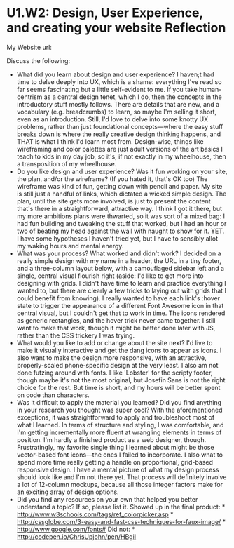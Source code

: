 # U1.W2: Design, User Experience, and creating your website Reflection

My Website url: <!-- Website URL here (remove comment) -->

Discuss the following:
* What did you learn about design and user experience? 
	I haven;t had time to delve deeply into UX, which is a shame: everything I've read so far seems fascinating but a little self-evident to me. If you take human-centrism as a central design tenet, which I do, then the concepts in the introductory stuff mostly follows. There are details that are new, and a vocabulary (e.g. breadcrumbs) to learn, so maybe I'm selling it short, even as an introduction. Still, I'd love to delve into some knotty UX problems, rather than just foundational concepts—where the easy stuff breaks down is where the really creative design thinking happens, and THAT is what I think I'd learn most from. Design-wise, things like wireframing and color palettes are just adult versions of the art basics I teach to kids in my day job, so it's, if not exactly in my wheelhouse, then a transposition of my wheelhouse.
* Do you like design and user experience? Was it fun working on your site, the plan, and/or the wireframe? (If you hated it, that's OK too)
	The wireframe was kind of fun, getting down with pencil and paper. My site is still just a handful of links, which dictated a wicked simple design. The plan, until the site gets more involved, is just to present the content that's there in a straightforward, attractive way. I think I got it there, but my more ambitions plans were thwarted, so it was sort of a mixed bag: I had fun building and tweaking the stuff that worked, but I had an hour or two of beating my head against the wall with naught to show for it. YET. I have some hypotheses I haven't tried yet, but I have to sensibly allot my waking hours and mental energy.
* What was your process? What worked and didn't work?
	I decided on a really simple design with my name in a header, the URL in a tiny footer, and a three-column layout below, with a camouflaged sidebar left and a single, central visual flourish right (aside: I'd like to get more into designing with grids. I didn't have time to learn and practice everything I wanted to, but there are clearly a few tricks to laying out with grids that I could benefit from knowing). I really wanted to have each link's :hover state to trigger the appearance of a different Font Awesome icon in that central visual, but I couldn't get that to work in time. The icons rendered as generic rectangles, and the hover trick never came together. I still want to make that work, though it might be better done later with JS, rather than the CSS trickery I was trying.
* What would you like to add or change about the site next?
	I'd live to make it visually interactive and get the dang icons to appear as icons. I also want to make the design more responsive, with an attractive, properly-scaled phone-specific design at the very least. I also am not done futzing around with fonts. I like 'Lobster' for the scripty footer, though maybe it's not the most original, but Josefin Sans is not the right choice for the rest. But time is short, and my hours will be better spent on code than characters.
* Was it difficult to apply the material you learned? Did you find anything in your research you thought was super cool?
	With the aforementioned exceptions, it was straightforward to apply and troubleshoot most of what I learned. In terms of structure and styling, I was comfortable, and I'm getting incrementally more fluent at wrangling elements in terms of position. I'm hardly a finished product as a web designer, though. Frustratingly, my favorite single thing I learned about might be those vector-based font icons—the ones I failed to incorporate. I also wnat to spend more time really getting a handle on proportional, grid-based responsive design. I have a mental picture of what my design process should look like and I'm not there yet. That process will definitely involve a lot of 12-column mockups, because all those integer factors make for an exciting array of design options.
* Did you find any resources on your own that helped you better understand a topic? If so, please list it.
	Showed up in the final product:
		* http://www.w3schools.com/tags/ref_colorpicker.asp
		* http://cssglobe.com/3-easy-and-fast-css-techniques-for-faux-image/
		* http://www.google.com/fonts#
	Did not:
		* http://codepen.io/ChrisUpjohn/pen/HBgiI